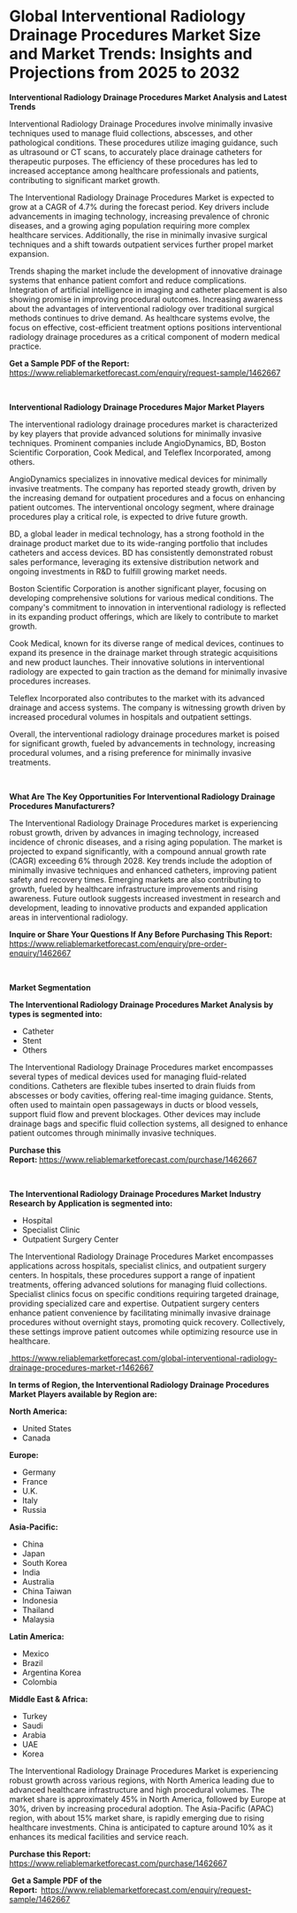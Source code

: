 <p><h1>Global Interventional Radiology Drainage Procedures Market Size and Market Trends: Insights and Projections from 2025 to 2032</h1></p><p><strong>Interventional Radiology Drainage Procedures Market Analysis and Latest Trends</strong></p>
<p><p>Interventional Radiology Drainage Procedures involve minimally invasive techniques used to manage fluid collections, abscesses, and other pathological conditions. These procedures utilize imaging guidance, such as ultrasound or CT scans, to accurately place drainage catheters for therapeutic purposes. The efficiency of these procedures has led to increased acceptance among healthcare professionals and patients, contributing to significant market growth.</p><p>The Interventional Radiology Drainage Procedures Market is expected to grow at a CAGR of 4.7% during the forecast period. Key drivers include advancements in imaging technology, increasing prevalence of chronic diseases, and a growing aging population requiring more complex healthcare services. Additionally, the rise in minimally invasive surgical techniques and a shift towards outpatient services further propel market expansion.</p><p>Trends shaping the market include the development of innovative drainage systems that enhance patient comfort and reduce complications. Integration of artificial intelligence in imaging and catheter placement is also showing promise in improving procedural outcomes. Increasing awareness about the advantages of interventional radiology over traditional surgical methods continues to drive demand. As healthcare systems evolve, the focus on effective, cost-efficient treatment options positions interventional radiology drainage procedures as a critical component of modern medical practice.</p></p>
<p><strong>Get a Sample PDF of the Report:&nbsp;</strong> <a href="https://www.reliablemarketforecast.com/enquiry/request-sample/1462667?utm_campaign=1197&utm_medium=2&utm_source=Github&utm_content=ia&utm_term=13042025&utm_id=interventional-radiology-drainage-procedures">https://www.reliablemarketforecast.com/enquiry/request-sample/1462667</a></p>
<p>&nbsp;</p>
<p><strong>Interventional Radiology Drainage Procedures Major Market Players</strong></p>
<p><p>The interventional radiology drainage procedures market is characterized by key players that provide advanced solutions for minimally invasive techniques. Prominent companies include AngioDynamics, BD, Boston Scientific Corporation, Cook Medical, and Teleflex Incorporated, among others.</p><p>AngioDynamics specializes in innovative medical devices for minimally invasive treatments. The company has reported steady growth, driven by the increasing demand for outpatient procedures and a focus on enhancing patient outcomes. The interventional oncology segment, where drainage procedures play a critical role, is expected to drive future growth.</p><p>BD, a global leader in medical technology, has a strong foothold in the drainage product market due to its wide-ranging portfolio that includes catheters and access devices. BD has consistently demonstrated robust sales performance, leveraging its extensive distribution network and ongoing investments in R&D to fulfill growing market needs.</p><p>Boston Scientific Corporation is another significant player, focusing on developing comprehensive solutions for various medical conditions. The company's commitment to innovation in interventional radiology is reflected in its expanding product offerings, which are likely to contribute to market growth. </p><p>Cook Medical, known for its diverse range of medical devices, continues to expand its presence in the drainage market through strategic acquisitions and new product launches. Their innovative solutions in interventional radiology are expected to gain traction as the demand for minimally invasive procedures increases.</p><p>Teleflex Incorporated also contributes to the market with its advanced drainage and access systems. The company is witnessing growth driven by increased procedural volumes in hospitals and outpatient settings.</p><p>Overall, the interventional radiology drainage procedures market is poised for significant growth, fueled by advancements in technology, increasing procedural volumes, and a rising preference for minimally invasive treatments.</p></p>
<p>&nbsp;</p>
<p><strong>What Are The Key Opportunities For Interventional Radiology Drainage Procedures Manufacturers?</strong></p>
<p><p>The Interventional Radiology Drainage Procedures market is experiencing robust growth, driven by advances in imaging technology, increased incidence of chronic diseases, and a rising aging population. The market is projected to expand significantly, with a compound annual growth rate (CAGR) exceeding 6% through 2028. Key trends include the adoption of minimally invasive techniques and enhanced catheters, improving patient safety and recovery times. Emerging markets are also contributing to growth, fueled by healthcare infrastructure improvements and rising awareness. Future outlook suggests increased investment in research and development, leading to innovative products and expanded application areas in interventional radiology.</p></p>
<p><strong>Inquire or Share Your Questions If Any Before Purchasing This Report:</strong> <a href="https://www.reliablemarketforecast.com/enquiry/pre-order-enquiry/1462667?utm_campaign=1197&utm_medium=2&utm_source=Github&utm_content=ia&utm_term=13042025&utm_id=interventional-radiology-drainage-procedures">https://www.reliablemarketforecast.com/enquiry/pre-order-enquiry/1462667</a></p>
<p>&nbsp;</p>
<p><strong>Market Segmentation</strong></p>
<p><strong>The Interventional Radiology Drainage Procedures Market Analysis by types is segmented into:</strong></p>
<p><ul><li>Catheter</li><li>Stent</li><li>Others</li></ul></p>
<p><p>The Interventional Radiology Drainage Procedures market encompasses several types of medical devices used for managing fluid-related conditions. Catheters are flexible tubes inserted to drain fluids from abscesses or body cavities, offering real-time imaging guidance. Stents, often used to maintain open passageways in ducts or blood vessels, support fluid flow and prevent blockages. Other devices may include drainage bags and specific fluid collection systems, all designed to enhance patient outcomes through minimally invasive techniques.</p></p>
<p><strong>Purchase this Report:&nbsp;</strong><a href="https://www.reliablemarketforecast.com/purchase/1462667?utm_campaign=1197&utm_medium=2&utm_source=Github&utm_content=ia&utm_term=13042025&utm_id=interventional-radiology-drainage-procedures">https://www.reliablemarketforecast.com/purchase/1462667</a></p>
<p>&nbsp;</p>
<p><strong>The Interventional Radiology Drainage Procedures Market Industry Research by Application is segmented into:</strong></p>
<p><ul><li>Hospital</li><li>Specialist Clinic</li><li>Outpatient Surgery Center</li></ul></p>
<p><p>The Interventional Radiology Drainage Procedures Market encompasses applications across hospitals, specialist clinics, and outpatient surgery centers. In hospitals, these procedures support a range of inpatient treatments, offering advanced solutions for managing fluid collections. Specialist clinics focus on specific conditions requiring targeted drainage, providing specialized care and expertise. Outpatient surgery centers enhance patient convenience by facilitating minimally invasive drainage procedures without overnight stays, promoting quick recovery. Collectively, these settings improve patient outcomes while optimizing resource use in healthcare.</p></p>
<p><a href="https://www.reliablemarketforecast.com/global-interventional-radiology-drainage-procedures-market-r1462667?utm_campaign=1197&utm_medium=2&utm_source=Github&utm_content=ia&utm_term=13042025&utm_id=interventional-radiology-drainage-procedures">&nbsp;https://www.reliablemarketforecast.com/global-interventional-radiology-drainage-procedures-market-r1462667</a></p>
<p><strong>In terms of Region, the Interventional Radiology Drainage Procedures Market Players available by Region are:</strong></p>
<p>
    <p> <strong> North America: </strong>
        <ul>
            <li>United States</li>
            <li>Canada</li>
        </ul>
        </p> 
    <p> <strong> Europe: </strong>
        <ul>
            <li>Germany</li>
            <li>France</li>
            <li>U.K.</li>
            <li>Italy</li>
            <li>Russia</li>
        </ul>
        </p> 
    <p> <strong> Asia-Pacific: </strong>
        <ul>
            <li>China</li>
            <li>Japan</li>
            <li>South Korea</li>
            <li>India</li>
            <li>Australia</li>
            <li>China Taiwan</li>
            <li>Indonesia</li>
            <li>Thailand</li>
            <li>Malaysia</li>
        </ul>
        </p> 
    <p> <strong> Latin America: </strong>
        <ul>
            <li>Mexico</li>
            <li>Brazil</li>
            <li>Argentina Korea</li>
            <li>Colombia</li>
        </ul>
        </p> 
    <p> <strong> Middle East & Africa: </strong>
        <ul>
            <li>Turkey</li>
            <li>Saudi</li>
            <li>Arabia</li>
            <li>UAE</li>
            <li>Korea</li>
        </ul>
    </p>
    </p>
<p><p>The Interventional Radiology Drainage Procedures Market is experiencing robust growth across various regions, with North America leading due to advanced healthcare infrastructure and high procedural volumes. The market share is approximately 45% in North America, followed by Europe at 30%, driven by increasing procedural adoption. The Asia-Pacific (APAC) region, with about 15% market share, is rapidly emerging due to rising healthcare investments. China is anticipated to capture around 10% as it enhances its medical facilities and service reach.</p></p>
<p><strong>Purchase this Report: </strong><a href="https://www.reliablemarketforecast.com/purchase/1462667?utm_campaign=1197&utm_medium=2&utm_source=Github&utm_content=ia&utm_term=13042025&utm_id=interventional-radiology-drainage-procedures">https://www.reliablemarketforecast.com/purchase/1462667</a></p>
<p>&nbsp;<strong>Get a Sample PDF of the Report:&nbsp;&nbsp;</strong><a href="https://www.reliablemarketforecast.com/enquiry/request-sample/1462667?utm_campaign=1197&utm_medium=2&utm_source=Github&utm_content=ia&utm_term=13042025&utm_id=interventional-radiology-drainage-procedures">https://www.reliablemarketforecast.com/enquiry/request-sample/1462667</a></p>
<p><strong></strong></p>
<p><p></p><p></p><p></p></p>